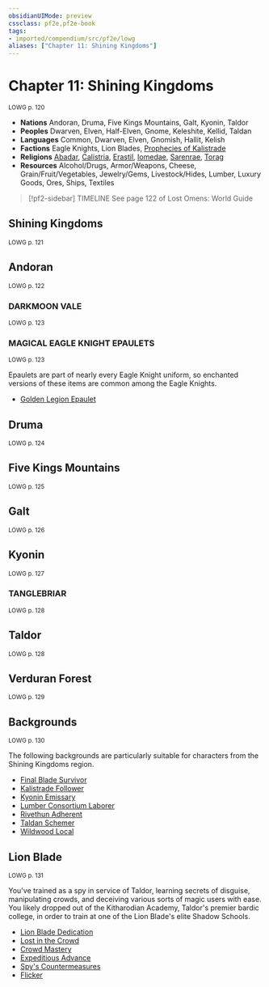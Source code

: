 ```yaml
---
obsidianUIMode: preview
cssclass: pf2e,pf2e-book
tags:
- imported/compendium/src/pf2e/lowg
aliases: ["Chapter 11: Shining Kingdoms"]
---
```

# Chapter 11: Shining Kingdoms
<sup>LOWG p. 120</sup>

- **Nations** Andoran, Druma, Five Kings Mountains, Galt, Kyonin, Taldor
- **Peoples** Dwarven, Elven, Half-Elven, Gnome, Keleshite, Kellid, Taldan
- **Languages** Common, Dwarven, Elven, Gnomish, Hallit, Kelish
- **Factions** Eagle Knights, Lion Blades, [Prophecies of Kalistrade](../../compendium/setting/deities/prophecies-of-kalistrade.md)
- **Religions** [Abadar](../../compendium/setting/deities/abadar.md), [Calistria](../../compendium/setting/deities/calistria.md), [Erastil](../../compendium/setting/deities/erastil.md), [Iomedae](../../compendium/setting/deities/iomedae.md), [Sarenrae](../../compendium/setting/deities/sarenrae.md), [Torag](../../compendium/setting/deities/torag.md)
- **Resources** Alcohol/Drugs, Armor/Weapons, Cheese, Grain/Fruit/Vegetables, Jewelry/Gems, Livestock/Hides, Lumber, Luxury Goods, Ores, Ships, Textiles

> [!pf2-sidebar] TIMELINE
> See page 122 of Lost Omens: World Guide

## Shining Kingdoms
<sup>LOWG p. 121</sup>

## Andoran
<sup>LOWG p. 122</sup>

### DARKMOON VALE
<sup>LOWG p. 123</sup>

### MAGICAL EAGLE KNIGHT EPAULETS
<sup>LOWG p. 123</sup>

Epaulets are part of nearly every Eagle Knight uniform, so enchanted versions of these items are common among the Eagle Knights.

- [Golden Legion Epaulet](../../compendium/equipment/items/golden-legion-epaulet-lowg.md)

## Druma
<sup>LOWG p. 124</sup>

## Five Kings Mountains
<sup>LOWG p. 125</sup>

## Galt
<sup>LOWG p. 126</sup>

## Kyonin
<sup>LOWG p. 127</sup>

### TANGLEBRIAR
<sup>LOWG p. 128</sup>

## Taldor
<sup>LOWG p. 128</sup>

## Verduran Forest
<sup>LOWG p. 129</sup>

## Backgrounds
<sup>LOWG p. 130</sup>

The following backgrounds are particularly suitable for characters from the Shining Kingdoms region.

- [Final Blade Survivor](../../compendium/character/backgrounds/final-blade-survivor-lowg.md)
- [Kalistrade Follower](../../compendium/character/backgrounds/kalistrade-follower-lowg.md)
- [Kyonin Emissary](../../compendium/character/backgrounds/kyonin-emissary-lowg.md)
- [Lumber Consortium Laborer](../../compendium/character/backgrounds/lumber-consortium-laborer-lowg.md)
- [Rivethun Adherent](../../compendium/character/backgrounds/rivethun-adherent-lowg.md)
- [Taldan Schemer](../../compendium/character/backgrounds/taldan-schemer-lowg.md)
- [Wildwood Local](../../compendium/character/backgrounds/wildwood-local-lowg.md)

## Lion Blade
<sup>LOWG p. 131</sup>

You've trained as a spy in service of Taldor, learning secrets of disguise, manipulating crowds, and deceiving various sorts of magic users with ease. You likely dropped out of the Kitharodian Academy, Taldor's premier bardic college, in order to train at one of the Lion Blade's elite Shadow Schools.

- [Lion Blade Dedication](../../compendium/feats/lion-blade-dedication-lowg.md)
- [Lost in the Crowd](../../compendium/feats/lost-in-the-crowd-lowg.md)
- [Crowd Mastery](../../compendium/feats/crowd-mastery-lowg.md)
- [Expeditious Advance](../../compendium/feats/expeditious-advance-lowg.md)
- [Spy's Countermeasures](../../compendium/feats/spys-countermeasures-lowg.md)
- [Flicker](../../compendium/feats/flicker-lowg.md)